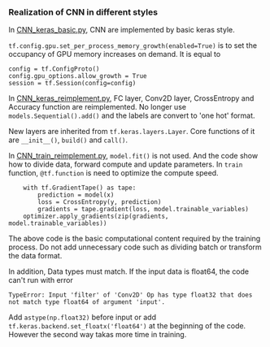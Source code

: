 ### Realization of CNN in different styles

In [CNN_keras_basic.py](https://github.com/Apm5/tensorflow_2.0_example/blob/master/CNN/CNN_keras_basic.py), CNN are implemented by basic keras style. 

`tf.config.gpu.set_per_process_memory_growth(enabled=True)` is to set the occupancy of GPU memory increases on demand. It is equal to
```
config = tf.ConfigProto()
config.gpu_options.allow_growth = True
session = tf.Session(config=config)
```

In [CNN_keras_reimplement.py](https://github.com/Apm5/tensorflow_2.0_example/blob/master/CNN/CNN_keras_reimplement.py), FC layer, Conv2D layer, CrossEntropy and Accuracy function are reimplemented. No longer use `models.Sequential().add()` and the labels are convert to 'one hot' format.

New layers are inherited from `tf.keras.layers.Layer`. Core functions of it are `__init__()`, `build()` and `call()`. 

In [CNN_train_reimplement.py](https://github.com/Apm5/tensorflow_2.0_example/blob/master/CNN/CNN_train_reimplement.py), `model.fit()` is not used. And the code show how to divide data, forward compute and update parameters. In `train` function, `@tf.function` is need to optimize the compute speed.
```
    with tf.GradientTape() as tape:
        prediction = model(x)
        loss = CrossEntropy(y, prediction)
        gradients = tape.gradient(loss, model.trainable_variables)
    optimizer.apply_gradients(zip(gradients, model.trainable_variables))
```
The above code is the basic computational content required by the training process. Do not add unnecessary code such as dividing batch or transform the data format. 

In addition, Data types must match. If the input data is float64, the code can't run with error
```
TypeError: Input 'filter' of 'Conv2D' Op has type float32 that does not match type float64 of argument 'input'.
```
Add `astype(np.float32)` before input or add `tf.keras.backend.set_floatx('float64')` at the beginning of the code. However the second way takas more time in training.